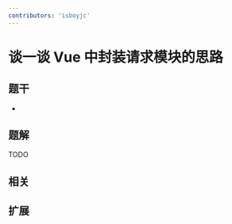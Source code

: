 ```yaml
---
contributors: 'isboyjc'
---
```


# 谈一谈 Vue 中封装请求模块的思路


## 题干

- 



## 题解

<!-- ::: details 点我查看题解 -->

  TODO

<!-- ::: -->



## 相关



## 扩展
